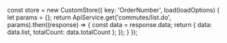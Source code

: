 const store = new CustomStore({
  key: 'OrderNumber',
  load(loadOptions) {
    let params = {};
    return ApiService.get('commutes/list.do', params).then((response) => {
      const data = response.data;
      return {
        data: data.list,
        totalCount: data.totalCount
      };
    });
  }
});